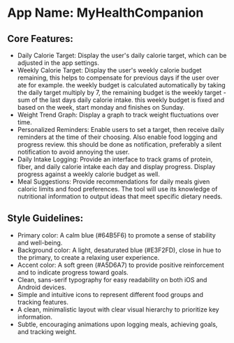 # **App Name**: MyHealthCompanion

## Core Features:

- Daily Calorie Target: Display the user's daily calorie target, which can be adjusted in the app settings.
- Weekly Calorie Target: Display the user's weekly calorie budget remaining, this helps to compensate for previous days if the user over ate for example. the weekly budget is calculated automatically by taking the daily target multiply by 7, the remaining budget is the weekly target - sum of the last days daily calorie intake. this weekly budget is fixed and based on the week, start monday and finishes on Sunday.
- Weight Trend Graph: Display a graph to track weight fluctuations over time.
- Personalized Reminders: Enable users to set a target, then receive daily reminders at the time of their choosing. Also enable food logging and progress review. this should be done as notification, preferably a silent notification to avoid annoying the user.
- Daily Intake Logging: Provide an interface to track grams of protein, fiber, and daily calorie intake each day and display progress. Display progress against a weekly calorie budget as well.
- Meal Suggestions: Provide recommendations for daily meals given caloric limits and food preferences. The tool will use its knowledge of nutritional information to output ideas that meet specific dietary needs.

## Style Guidelines:

- Primary color: A calm blue (#64B5F6) to promote a sense of stability and well-being.
- Background color: A light, desaturated blue (#E3F2FD), close in hue to the primary, to create a relaxing user experience.
- Accent color: A soft green (#A5D6A7) to provide positive reinforcement and to indicate progress toward goals.
- Clean, sans-serif typography for easy readability on both iOS and Android devices.
- Simple and intuitive icons to represent different food groups and tracking features.
- A clean, minimalistic layout with clear visual hierarchy to prioritize key information.
- Subtle, encouraging animations upon logging meals, achieving goals, and tracking weight.
